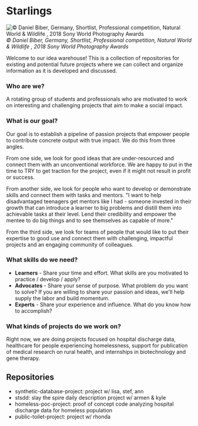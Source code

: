 # Starlings
![© Daniel Biber, Germany, Shortlist, Professional competition, Natural World & Wildlife , 2018 Sony World Photography Awards](https://www.worldphoto.org/sites/default/files/gallery/images/703203/d35b18843b1a0f5282cf34082d11fa56.starling%2520murmuration%25204.JPG)
*© Daniel Biber, Germany, Shortlist, Professional competition, Natural World & Wildlife , 2018 Sony World Photography Awards*


Welcome to our idea warehouse! This is a collection of repositories for existing and potential future projects where we can collect and organize information as it is developed and discussed.  


### Who are we?
A rotating group of students and professionals who are motivated to work on interesting and challenging projects that aim to make a social impact.


### What is our goal?
Our goal is to establish a pipeline of passion projects that empower people to contribute concrete output with true impact.  We do this from three angles.

From one side, we look for good ideas that are under-resourced and connect them with an unconventional workforce. We are happy to put in the time to TRY to get traction for the project, even if it might not result in profit or success.

From another side, we look for people who want to develop or demonstrate skills and connect them with tasks and mentors.  "I want to help disadvantaged teenagers get mentors like I had - someone invested in their growth that can introduce a learner to big problems and distill them into achievable tasks at their level. Lend their credibility and empower the mentee to do big things and to see themselves as capable of more."

From the third side, we look for teams of people that would like to put their expertise to good use and connect them with challenging, impactful projects and an engaging community of colleagues.

### What skills do we need?
- **Learners** - Share your time and effort.  What skills are you motivated to practice / develop / apply?
- **Advocates** - Share your sense of purpose.  What problem do you want to solve?  If you are willing to share your passion and ideas, we'll help supply the labor and build momentum.
- **Experts** - Share your experience and influence.  What do you know how to accomplish?


### What kinds of projects do we work on?
Right now, we are doing projects focused on hospital discharge data, healthcare for people experiencing homelessness, support for publication of medical research on rural health, and internships in biotechnology and gene therapy.


## Repositories
- synthetic-database-project: project w/ lisa, stef, ann
- stsdd: slay the spire daily description project w/ armen & kyle
- homeless-poc-project: proof of concept code analyzing hospital discharge data for homeless population
- public-toilet-project: project w/ rhonda
